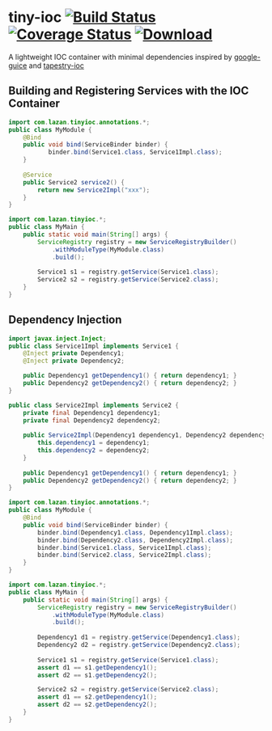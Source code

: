 # tiny-ioc [![Build Status](https://travis-ci.org/uklance/tiny-ioc.svg?branch=master)](https://travis-ci.org/uklance/tiny-ioc) [![Coverage Status](https://coveralls.io/repos/uklance/tiny-ioc/badge.svg?branch=master)](https://coveralls.io/r/uklance/tiny-ioc?branch=master) [![Download](https://api.bintray.com/packages/uklance/maven/tiny-ioc/images/download.svg) ](https://bintray.com/uklance/maven/tiny-ioc/_latestVersion)

A lightweight IOC container with minimal dependencies inspired by [google-guice](https://github.com/google/guice) and [tapestry-ioc](https://tapestry.apache.org/ioc.html) 

## Building and Registering Services with the IOC Container

```java
import com.lazan.tinyioc.annotations.*;
public class MyModule {
    @Bind
    public void bind(ServiceBinder binder) {
           binder.bind(Service1.class, Service1Impl.class);
    }
    
    @Service
    public Service2 service2() {
        return new Service2Impl("xxx");
    }
}
```

```java
import com.lazan.tinyioc.*;
public class MyMain {
    public static void main(String[] args) {
        ServiceRegistry registry = new ServiceRegistryBuilder()
            .withModuleType(MyModule.class)
            .build();
        
        Service1 s1 = registry.getService(Service1.class);
        Service2 s2 = registry.getService(Service2.class);
    }
}
```

## Dependency Injection

```java
import javax.inject.Inject;
public class Service1Impl implements Service1 {
    @Inject private Dependency1;
    @Inject private Dependency2;

    public Dependency1 getDependency1() { return dependency1; }
    public Dependency2 getDependency2() { return dependency2; }
}
```

```java
public class Service2Impl implements Service2 {
    private final Dependency1 dependency1;
    private final Dependency2 dependency2;
    
    public Service2Impl(Dependency1 dependency1, Dependency2 dependency2) {
        this.dependency1 = dependency1;
        this.dependency2 = dependency2;
    }
    
    public Dependency1 getDependency1() { return dependency1; }
    public Dependency2 getDependency2() { return dependency2; }
}
```

```java
import com.lazan.tinyioc.annotations.*;
public class MyModule {
    @Bind
    public void bind(ServiceBinder binder) {
        binder.bind(Dependency1.class, Dependency1Impl.class);
        binder.bind(Dependency2.class, Dependency2Impl.class);
        binder.bind(Service1.class, Service1Impl.class);
        binder.bind(Service2.class, Service2Impl.class);
    }
}
```

```java
import com.lazan.tinyioc.*;
public class MyMain {
    public static void main(String[] args) {
        ServiceRegistry registry = new ServiceRegistryBuilder()
            .withModuleType(MyModule.class)
            .build();
            
        Dependency1 d1 = registry.getService(Dependency1.class);
        Dependency2 d2 = registry.getService(Dependency2.class);
        
        Service1 s1 = registry.getService(Service1.class);
        assert d1 == s1.getDependency1();
        assert d2 == s1.getDependency2();

        Service2 s2 = registry.getService(Service2.class);        
        assert d1 == s2.getDependency1();
        assert d2 == s2.getDependency2();
    }
}
```
